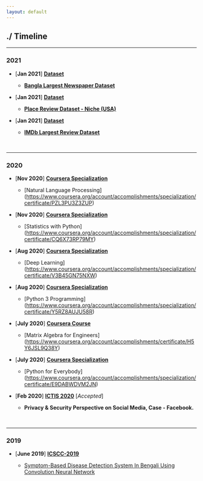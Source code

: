 ```yaml
---
layout: default
---
```


## ./ Timeline
---------------------------------------------------------------------------------------------------
### 2021






* [**Jan 2021**] [**Dataset**](https://e-biswas.github.io/projects/#datasets) 

  - [**Bangla Largest Newspaper Dataset**](https://www.kaggle.com/ebiswas/bangla-largest-newspaper-dataset)
  
* [**Jan 2021**] [**Dataset**](https://e-biswas.github.io/projects/#datasets) 

  - [**Place Review Dataset - Niche (USA)**](https://www.kaggle.com/ebiswas/place-review-dataset-niche-usa) 
  
* [**Jan 2021**] [**Dataset**](https://e-biswas.github.io/projects/#datasets) 

  - [**IMDb Largest Review Dataset**](https://www.kaggle.com/ebiswas/imdb-review-dataset)

<br>

---------------------------------------------------------------------------------------------------
### 2020

* [**Nov 2020**] [**Coursera Specialization**](https://www.coursera.org/specializations/natural-language-processing)
  - [Natural Language Processing] (https://www.coursera.org/account/accomplishments/specialization/certificate/PZL3PU3Z3ZUP)

* [**Nov 2020**] [**Coursera Specialization**](https://www.coursera.org/specializations/statistics-with-python)
  - [Statistics with Python] (https://www.coursera.org/account/accomplishments/specialization/certificate/CQ6X73RP79MY)

* [**Aug 2020**] [**Coursera Specialization**](https://www.coursera.org/specializations/deep-learning)
  - [Deep Learning] (https://www.coursera.org/account/accomplishments/specialization/certificate/V3B45GN75NXW)

* [**Aug 2020**] [**Coursera Specialization**](https://www.coursera.org/specializations/python-3-programming)
  - [Python 3 Programming] (https://www.coursera.org/account/accomplishments/specialization/certificate/Y5RZ8AUJU58R)

* [**July 2020**] [**Coursera Course**](https://www.coursera.org/learn/matrix-algebra-engineers)
  - [Matrix Algebra for Engineers] (https://www.coursera.org/account/accomplishments/certificate/H5Y6JSL9Q38Y)


* [**July 2020**] [**Coursera Specialization**](https://www.coursera.org/specializations/python)
  - [Python for Everybody] (https://www.coursera.org/account/accomplishments/specialization/certificate/E9DABWDVM2JN)


* [**Feb 2020**] [**ICTIS 2020**](https://ictis.in/home.php) [*Accepted*]
  - **Privacy & Security Perspective on Social Media, Case - Facebook.**

<br>

---------------------------------------------------------------------------------------------------
### 2019

* [**June 2019**] [**ICSCC-2019**](http://icscc.online/index.php)

  - [Symptom-Based Disease Detection System In Bengali Using Convolution Neural Network](https://www.researchgate.net/publication/335935059_Symptom-Based_Disease_Detection_System_In_Bengali_Using_Convolution_Neural_Network)
